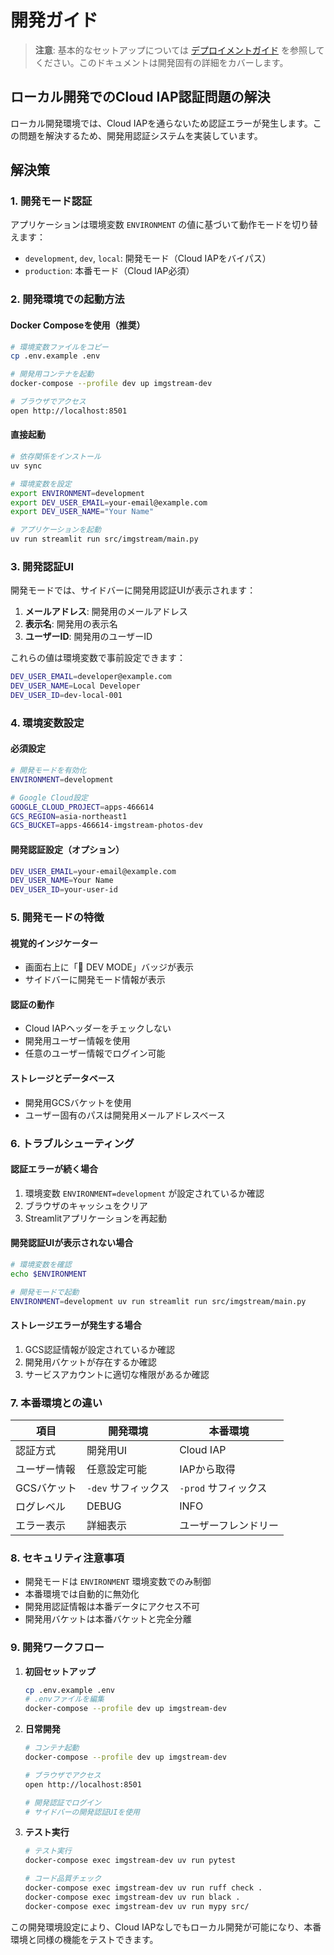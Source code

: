# 開発ガイド

> **注意**: 基本的なセットアップについては [デプロイメントガイド](DEPLOYMENT_GUIDE.md) を参照してください。このドキュメントは開発固有の詳細をカバーします。

## ローカル開発でのCloud IAP認証問題の解決

ローカル開発環境では、Cloud IAPを通らないため認証エラーが発生します。この問題を解決するため、開発用認証システムを実装しています。

## 解決策

### 1. 開発モード認証

アプリケーションは環境変数 `ENVIRONMENT` の値に基づいて動作モードを切り替えます：

- `development`, `dev`, `local`: 開発モード（Cloud IAPをバイパス）
- `production`: 本番モード（Cloud IAP必須）

### 2. 開発環境での起動方法

#### Docker Composeを使用（推奨）

```bash
# 環境変数ファイルをコピー
cp .env.example .env

# 開発用コンテナを起動
docker-compose --profile dev up imgstream-dev

# ブラウザでアクセス
open http://localhost:8501
```

#### 直接起動

```bash
# 依存関係をインストール
uv sync

# 環境変数を設定
export ENVIRONMENT=development
export DEV_USER_EMAIL=your-email@example.com
export DEV_USER_NAME="Your Name"

# アプリケーションを起動
uv run streamlit run src/imgstream/main.py
```

### 3. 開発認証UI

開発モードでは、サイドバーに開発用認証UIが表示されます：

1. **メールアドレス**: 開発用のメールアドレス
2. **表示名**: 開発用の表示名
3. **ユーザーID**: 開発用のユーザーID

これらの値は環境変数で事前設定できます：

```bash
DEV_USER_EMAIL=developer@example.com
DEV_USER_NAME=Local Developer
DEV_USER_ID=dev-local-001
```

### 4. 環境変数設定

#### 必須設定

```bash
# 開発モードを有効化
ENVIRONMENT=development

# Google Cloud設定
GOOGLE_CLOUD_PROJECT=apps-466614
GCS_REGION=asia-northeast1
GCS_BUCKET=apps-466614-imgstream-photos-dev
```

#### 開発認証設定（オプション）

```bash
DEV_USER_EMAIL=your-email@example.com
DEV_USER_NAME=Your Name
DEV_USER_ID=your-user-id
```

### 5. 開発モードの特徴

#### 視覚的インジケーター
- 画面右上に「🔧 DEV MODE」バッジが表示
- サイドバーに開発モード情報が表示

#### 認証の動作
- Cloud IAPヘッダーをチェックしない
- 開発用ユーザー情報を使用
- 任意のユーザー情報でログイン可能

#### ストレージとデータベース
- 開発用GCSバケットを使用
- ユーザー固有のパスは開発用メールアドレスベース

### 6. トラブルシューティング

#### 認証エラーが続く場合

1. 環境変数 `ENVIRONMENT=development` が設定されているか確認
2. ブラウザのキャッシュをクリア
3. Streamlitアプリケーションを再起動

#### 開発認証UIが表示されない場合

```bash
# 環境変数を確認
echo $ENVIRONMENT

# 開発モードで起動
ENVIRONMENT=development uv run streamlit run src/imgstream/main.py
```

#### ストレージエラーが発生する場合

1. GCS認証情報が設定されているか確認
2. 開発用バケットが存在するか確認
3. サービスアカウントに適切な権限があるか確認

### 7. 本番環境との違い

| 項目 | 開発環境 | 本番環境 |
|------|----------|----------|
| 認証方式 | 開発用UI | Cloud IAP |
| ユーザー情報 | 任意設定可能 | IAPから取得 |
| GCSバケット | `-dev` サフィックス | `-prod` サフィックス |
| ログレベル | DEBUG | INFO |
| エラー表示 | 詳細表示 | ユーザーフレンドリー |

### 8. セキュリティ注意事項

- 開発モードは `ENVIRONMENT` 環境変数でのみ制御
- 本番環境では自動的に無効化
- 開発用認証情報は本番データにアクセス不可
- 開発用バケットは本番バケットと完全分離

### 9. 開発ワークフロー

1. **初回セットアップ**
   ```bash
   cp .env.example .env
   # .envファイルを編集
   docker-compose --profile dev up imgstream-dev
   ```

2. **日常開発**
   ```bash
   # コンテナ起動
   docker-compose --profile dev up imgstream-dev
   
   # ブラウザでアクセス
   open http://localhost:8501
   
   # 開発認証でログイン
   # サイドバーの開発認証UIを使用
   ```

3. **テスト実行**
   ```bash
   # テスト実行
   docker-compose exec imgstream-dev uv run pytest
   
   # コード品質チェック
   docker-compose exec imgstream-dev uv run ruff check .
   docker-compose exec imgstream-dev uv run black .
   docker-compose exec imgstream-dev uv run mypy src/
   ```

この開発環境設定により、Cloud IAPなしでもローカル開発が可能になり、本番環境と同様の機能をテストできます。
